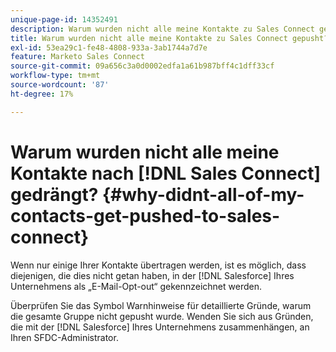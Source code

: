 ```yaml
---
unique-page-id: 14352491
description: Warum wurden nicht alle meine Kontakte zu Sales Connect gepusht? – Marketo-Dokumente – Produktdokumentation
title: Warum wurden nicht alle meine Kontakte zu Sales Connect gepusht?
exl-id: 53ea29c1-fe48-4808-933a-3ab1744a7d7e
feature: Marketo Sales Connect
source-git-commit: 09a656c3a0d0002edfa1a61b987bff4c1dff33cf
workflow-type: tm+mt
source-wordcount: '87'
ht-degree: 17%

---
```


# Warum wurden nicht alle meine Kontakte nach [!DNL Sales Connect] gedrängt? {#why-didnt-all-of-my-contacts-get-pushed-to-sales-connect}

Wenn nur einige Ihrer Kontakte übertragen werden, ist es möglich, dass diejenigen, die dies nicht getan haben, in der [!DNL Salesforce] Ihres Unternehmens als „E-Mail-Opt-out“ gekennzeichnet werden.

Überprüfen Sie das Symbol Warnhinweise für detaillierte Gründe, warum die gesamte Gruppe nicht gepusht wurde. Wenden Sie sich aus Gründen, die mit der [!DNL Salesforce] Ihres Unternehmens zusammenhängen, an Ihren SFDC-Administrator.
